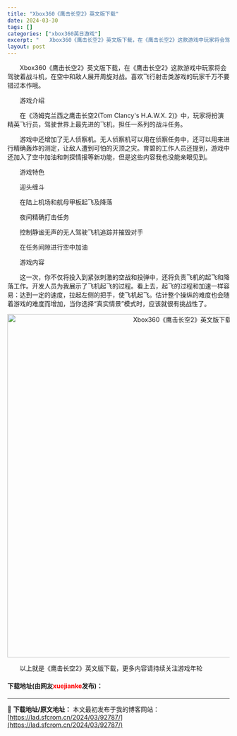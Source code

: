 ```yaml
---
title: "Xbox360《鹰击长空2》英文版下载"
date: 2024-03-30
tags: []
categories: ["xbox360英日游戏"]
excerpt: "　　Xbox360《鹰击长空2》英文版下载，在《鹰击长空2》这款游戏中玩家将会驾驶着战斗机，在空中和敌人展开周旋对战。喜欢飞行射击类游戏的玩家千万不要错过本作哦。 　　游戏介绍 　　在《汤姆克兰西之鹰击长空2(Tom Clancy&#039;s H.A.W.X. 2)》中，玩家将扮演精英飞行员，驾驶世&hellip;"
layout: post
---
```


 <p>　　Xbox360《鹰击长空2》英文版下载，在《鹰击长空2》这款游戏中玩家将会驾驶着战斗机，在空中和敌人展开周旋对战。喜欢飞行射击类游戏的玩家千万不要错过本作哦。</p> <p>　　游戏介绍</p> <p>　　在《汤姆克兰西之鹰击长空2(Tom Clancy&#39;s H.A.W.X. 2)》中，玩家将扮演精英飞行员，驾驶世界上最先进的飞机，担任一系列的战斗任务。</p> <p>　　游戏中还增加了无人侦察机。无人侦察机可以用在侦察任务中，还可以用来进行精确轰炸的测定，让敌人遭到可怕的灭顶之灾。育碧的工作人员还提到，游戏中还加入了空中加油和刺探情报等新功能，但是这些内容我也没能亲眼见到。</p> <p>　　游戏特色</p> <p>　　迎头缠斗</p> <p>　　在陆上机场和航母甲板起飞及降落</p> <p>　　夜间精确打击任务</p> <p>　　控制静谧无声的无人驾驶飞机追踪并摧毁对手</p> <p>　　在任务间隙进行空中加油</p> <p>　　游戏内容</p> <p>　　这一次，你不仅将投入到紧张刺激的空战和投弹中，还将负责飞机的起飞和降落工作。开发人员为我展示了飞机起飞的过程。看上去，起飞的过程和加速一样容易：达到一定的速度，拉起左侧的把手，使飞机起飞。估计整个操纵的难度也会随着游戏的难度而增加，当你选择&ldquo;真实情景&rdquo;模式时，应该就很有挑战性了。</p> <p align="center"><img align="" border="0" src="https://lad.sfcrom.cn/wp-content/uploads/2024/03/20240330_6607d3fc2570f.jpg" width="777" alt="Xbox360《鹰击长空2》英文版下载" /></p> <p>　　以上就是《鹰击长空2》英文版下载，更多内容请持续关注游戏年轮</p> <p><h4>下载地址(由网友<font color="red">xuejianke</font>发布)：</h4></p> 

---
📖 **下载地址/原文地址：** 本文最初发布于我的博客网站：[https://lad.sfcrom.cn/2024/03/92787/](https://lad.sfcrom.cn/2024/03/92787/)
